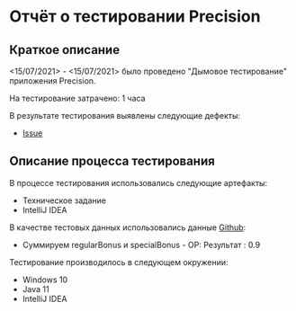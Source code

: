 # Отчёт о тестировании Precision

## Краткое описание

<15/07/2021> - <15/07/2021> было проведено "Дымовое тестирование" приложения Precision.

На тестирование затрачено: 1 часа

В результате тестирования выявлены следующие дефекты:
* [Issue](https://github.com/mslancer/Procesion/issues/1)

## Описание процесса тестирования

В процессе тестирования использовались следующие артефакты:
* Техническое задание
* IntelliJ IDEA

В качестве тестовых данных использовались данные [Github](https://github.com/netology-code/javaqa-homeworks/tree/master/programming):
* Суммируем regularBonus и specialBonus - ОР: Результат : 0.9


Тестирование производилось в следующем окружении:
* Windows 10
* Java 11
* IntelliJ IDEA
